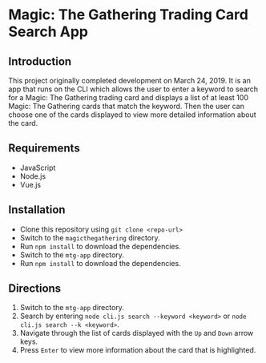 # Magic: The Gathering Trading Card Search App

## Introduction
This project originally completed development on March 24, 2019.
It is an app that runs on the CLI which allows the user to enter a keyword to search for a Magic: The Gathering trading card and displays a list of at least 100 Magic: The Gathering cards that match the keyword. Then the user can choose one of the cards displayed to view more detailed information about the card.

## Requirements
+ JavaScript
+ Node.js
+ Vue.js

## Installation
+ Clone this repository using `git clone <repo-url>`
+ Switch to the `magicthegathering` directory.
+ Run `npm install` to download the dependencies.
+ Switch to the `mtg-app` directory.
+ Run `npm install` to download the dependencies.

## Directions
1. Switch to the `mtg-app` directory.
2. Search by entering `node cli.js search --keyword <keyword>` or `node cli.js search --k <keyword>`.
3. Navigate through the list of cards displayed with the `Up` and `Down` arrow keys.
4. Press `Enter` to view more information about the card that is highlighted.
